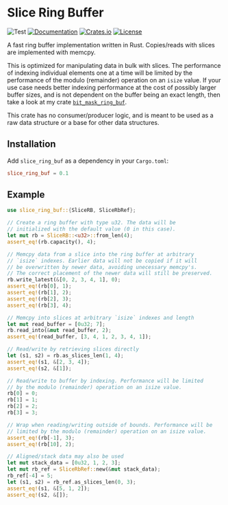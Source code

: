 # Slice Ring Buffer
![Test](https://github.com/BillyDM/slice_ring_buf/workflows/Test/badge.svg)
[![Documentation](https://docs.rs/slice_ring_buf/badge.svg)][documentation]
[![Crates.io](https://img.shields.io/crates/v/slice_ring_buf.svg)](https://crates.io/crates/slice_ring_buf)
[![License](https://img.shields.io/crates/l/slice_ring_buf.svg)](https://github.com/BillyDM/slice_ring_buf/blob/master/LICENSE)

A fast ring buffer implementation written in Rust. Copies/reads with slices are implemented with memcpy.

This is optimized for manipulating data in bulk with slices. The performance of indexing individual elements one at a time will be limited by the performance of the modulo (remainder) operation on an `isize` value. If your use case needs better indexing performance at the cost of possibly larger buffer sizes, and is not dependent on the buffer being an exact length, then take a look at my crate [`bit_mask_ring_buf`].

This crate has no consumer/producer logic, and is meant to be used as a raw data structure or a base for other data structures.

## Installation
Add `slice_ring_buf` as a dependency in your `Cargo.toml`:
```toml
slice_ring_buf = 0.1
```

## Example
```rust
use slice_ring_buf::{SliceRB, SliceRbRef};

// Create a ring buffer with type u32. The data will be
// initialized with the default value (0 in this case).
let mut rb = SliceRB::<u32>::from_len(4);
assert_eq!(rb.capacity(), 4);

// Memcpy data from a slice into the ring buffer at arbitrary
// `isize` indexes. Earlier data will not be copied if it will
// be overwritten by newer data, avoiding unecessary memcpy's.
// The correct placement of the newer data will still be preserved.
rb.write_latest(&[0, 2, 3, 4, 1], 0);
assert_eq!(rb[0], 1);
assert_eq!(rb[1], 2);
assert_eq!(rb[2], 3);
assert_eq!(rb[3], 4);

// Memcpy into slices at arbitrary `isize` indexes and length
let mut read_buffer = [0u32; 7];
rb.read_into(&mut read_buffer, 2);
assert_eq!(read_buffer, [3, 4, 1, 2, 3, 4, 1]);

// Read/write by retrieving slices directly
let (s1, s2) = rb.as_slices_len(1, 4);
assert_eq!(s1, &[2, 3, 4]);
assert_eq!(s2, &[1]);

// Read/write to buffer by indexing. Performance will be limited
// by the modulo (remainder) operation on an isize value.
rb[0] = 0;
rb[1] = 1;
rb[2] = 2;
rb[3] = 3;

// Wrap when reading/writing outside of bounds. Performance will be
// limited by the modulo (remainder) operation on an isize value.
assert_eq!(rb[-1], 3);
assert_eq!(rb[10], 2);

// Aligned/stack data may also be used
let mut stack_data = [0u32, 1, 2, 3];
let mut rb_ref = SliceRbRef::new(&mut stack_data);
rb_ref[-4] = 5;
let (s1, s2) = rb_ref.as_slices_len(0, 3);
assert_eq!(s1, &[5, 1, 2]);
assert_eq!(s2, &[]);
```

[documentation]: https://docs.rs/slice_ring_buf/
[`bit_mask_ring_buf`]: https://crates.io/crates/bit_mask_ring_buf/